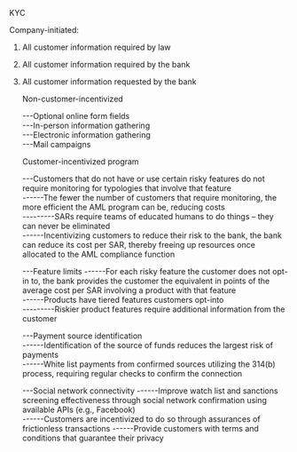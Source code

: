 KYC

Company-initiated:
1. All customer information required by law
2. All customer information required by the bank
3. All customer information requested by the bank

   Non-customer-incentivized
   
   ---Optional online form fields  
   ---In-person information gathering  
   ---Electronic information gathering  
   ---Mail campaigns  


   Customer-incentivized program
   
   ---Customers that do not have or use certain risky features do not require monitoring for typologies that involve that feature  
   ------The fewer the number of customers that require monitoring, the more efficient the AML program can be, reducing costs  
   ---------SARs require teams of educated humans to do things – they can never be eliminated  
   ------Incentivizing customers to reduce their risk to the bank, the bank can reduce its cost per SAR, thereby freeing up resources once allocated to the AML compliance function  

   ---Feature limits
   ------For each risky feature the customer does not opt-in to, the bank provides the customer the equivalent in points of the average cost per SAR involving a product with that feature  
   ------Products have tiered features customers opt-into  
   ---------Riskier product features require additional information from the customer    
 
   ---Payment source identification  
   ------Identification of the source of funds reduces the largest risk of payments  
   ------White list payments from confirmed sources utilizing the 314(b) process, requiring regular checks to confirm the connection  

   ---Social network connectivity
   ------Improve watch list and sanctions screening effectiveness through social network confirmation using available APIs (e.g., Facebook)  
   ------Customers are incentivized to do so through assurances of frictionless transactions
   ------Provide customers with terms and conditions that guarantee their privacy
